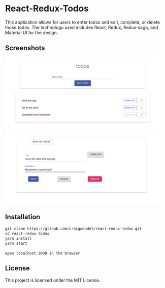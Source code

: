 # React-Redux-Todos
This application allows for users to enter todos and edit, complete, or delete those todos. The technologu used includes React, Redux, Redux-saga, and Material UI for the design.

## Screenshots
![homepage](src/images/todohome.png)
![editscreen](src/images/todoedit.png)

## Installation
``` 
git clone https://github.com/craigwendel/react-redux-todos.git 
cd react-redux-todos 
yarn install 
yarn start

open localhost:3000 in the browser

```

## License
This project is licensed under the MIT License.